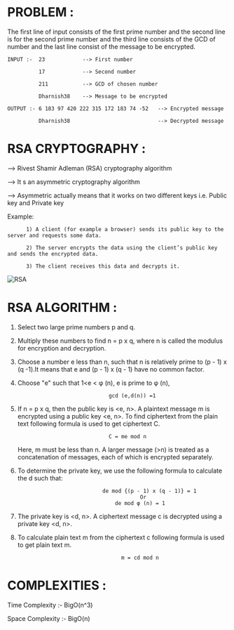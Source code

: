 # PROBLEM :

The first line of input consists of the first prime number and the second line is for the second prime number and the third line consists of the GCD of number
and the last line consist of the message to be encrypted.

    INPUT :-  23            --> First number

              17            --> Second number

              211           --> GCD of chosen number

              Dharnish38    --> Message to be encrypted

    OUTPUT :- 6 183 97 420 222 315 172 183 74 -52   --> Encrypted message

              Dharnish38                            --> Decrypted message
             
 # RSA CRYPTOGRAPHY :
 
  --> Rivest Shamir Adleman (RSA) cryptography algorithm
  
  --> It s an asymmetric cryptography algorithm
  
  --> Asymmetric actually means that it works on two different keys i.e. Public key and Private key
  
  Example:

          1) A client (for example a browser) sends its public key to the server and requests some data.

          2) The server encrypts the data using the client’s public key and sends the encrypted data.

          3) The client receives this data and decrypts it.
          
![RSA](https://user-images.githubusercontent.com/122768878/219620638-c75d8a78-879d-4fc3-9988-5dbaba1907ea.png)

# RSA ALGORITHM :

  1) Select two large prime numbers p and q.
    
  2) Multiply these numbers to find n = p x q, where n is called the modulus for encryption and decryption.
    
  3) Choose a number e less than n, such that n is relatively prime to (p - 1) x (q -1).It means that e and (p - 1) x (q - 1) have no common factor.
    
  4) Choose "e" such that 1<e < φ (n), e is prime to φ (n),
    
                                      gcd (e,d(n)) =1
                                      
  5) If n = p x q, then the public key is <e, n>. A plaintext message m is encrypted using a public key <e, n>.
     To find ciphertext from the plain text following formula is used to get ciphertext C.
       
                                      C = me mod n
                                      
     Here, m must be less than n. A larger message (>n) is treated as a concatenation of messages, each of which is encrypted separately.
       
  6) To determine the private key, we use the following formula to calculate the d such that:
    
                                    de mod {(p - 1) x (q - 1)} = 1
                                                Or
                                        de mod φ (n) = 1
                                        
  7) The private key is <d, n>. A ciphertext message c is decrypted using a private key <d, n>.
 
  8) To calculate plain text m from the ciphertext c following formula is used to get plain text m.
                                          
                                          m = cd mod n
                               
# COMPLEXITIES :

  Time Complexity  :- BigO(n^3)
  
  Space Complexity :- BigO(n)
